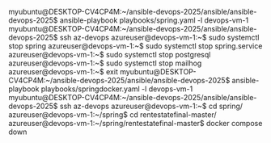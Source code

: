 myubuntu@DESKTOP-CV4CP4M:~/ansible-devops-2025/ansible/ansible-devops-2025$ ansible-playbook playbooks/spring.yaml -l devops-vm-1
myubuntu@DESKTOP-CV4CP4M:~/ansible-devops-2025/ansible/ansible-devops-2025$ ssh az-devops 
azureuser@devops-vm-1:~$ sudo systemctl stop spring
azureuser@devops-vm-1:~$ sudo systemctl stop spring.service
azureuser@devops-vm-1:~$ sudo systemctl stop postgresql
azureuser@devops-vm-1:~$ sudo systemctl stop mailhog
azureuser@devops-vm-1:~$ exit
myubuntu@DESKTOP-CV4CP4M:~/ansible-devops-2025/ansible/ansible-devops-2025$ ansible-playbook playbooks/springdocker.yaml -l devops-vm-1
myubuntu@DESKTOP-CV4CP4M:~/ansible-devops-2025/ansible/ansible-devops-2025$ ssh az-devops 
azureuser@devops-vm-1:~$ cd spring/
azureuser@devops-vm-1:~/spring$ cd rentestatefinal-master/
azureuser@devops-vm-1:~/spring/rentestatefinal-master$ docker compose down
